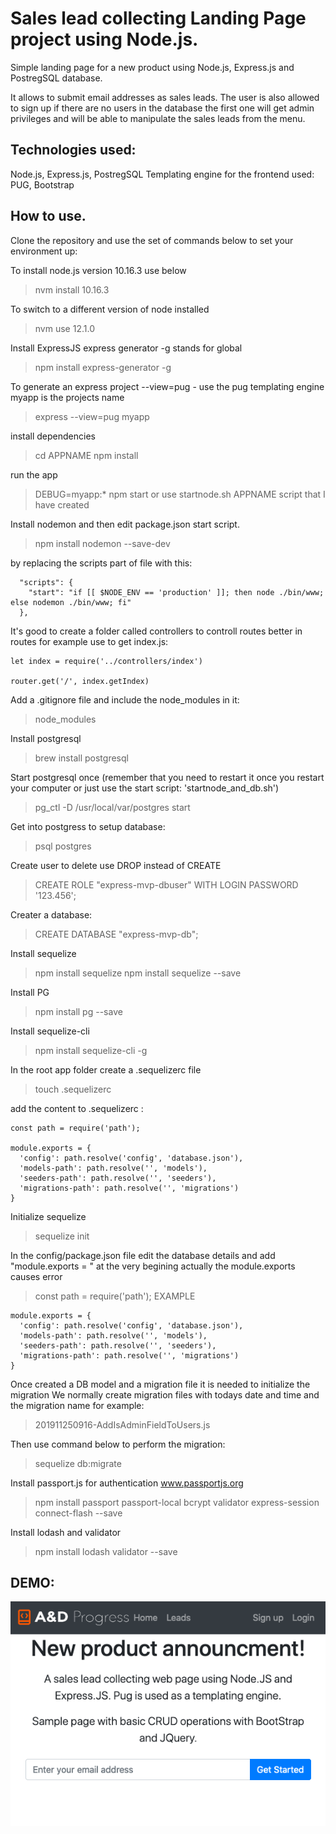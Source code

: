 # Sales lead collecting Landing Page project using Node.js.

Simple landing page for a new product using Node.js, Express.js and PostregSQL database.

It allows to submit email addresses as sales leads. The user is also allowed to sign up if there are no users in the database the first one will get admin privileges and will be able to manipulate the sales leads from the menu.

## Technologies used:
Node.js, Express.js, PostregSQL
Templating engine for the frontend used: PUG, Bootstrap

## How to use.

Clone the repository and use the set of commands below to set your environment up:


To install node.js version 10.16.3 use below

>nvm install 10.16.3 

To switch to a different version of node installed

>nvm use 12.1.0

Install ExpressJS express generator -g stands for global

>npm install express-generator -g

To generate an express project
--view=pug - use the pug templating engine
myapp is the projects name

>express --view=pug myapp

install dependencies

>cd APPNAME
>npm install

run the app 

>DEBUG=myapp:* npm start
>or use startnode.sh APPNAME script that I have created

Install nodemon and then edit package.json start script.

>npm install nodemon --save-dev

by replacing the scripts part of file with this:

```
  "scripts": {
    "start": "if [[ $NODE_ENV == 'production' ]]; then node ./bin/www; else nodemon ./bin/www; fi"
  },
```

It's good to create a folder called controllers to controll routes better
in routes for example use to get index.js:

```
let index = require('../controllers/index')

router.get('/', index.getIndex)
```
Add a .gitignore file and include the node_modules in it: 
>node_modules

Install postgresql

>brew install postgresql

Start postgresql once (remember that you need to restart it once you restart your computer or just use the start script: 'startnode_and_db.sh')

>pg_ctl -D /usr/local/var/postgres start

Get into postgress to setup database:

>psql postgres

Create user to delete use DROP instead of CREATE

>CREATE ROLE "express-mvp-dbuser" WITH LOGIN PASSWORD '123.456';

Creater a database:

>CREATE DATABASE "express-mvp-db";

Install sequelize

>npm install sequelize
>npm install sequelize --save

Install PG

>npm install pg --save

Install sequelize-cli

>npm install sequelize-cli -g

In the root app folder create a .sequelizerc file

>touch .sequelizerc

add the content to .sequelizerc :
```
const path = require('path');

module.exports = {
  'config': path.resolve('config', 'database.json'),
  'models-path': path.resolve('', 'models'),
  'seeders-path': path.resolve('', 'seeders'),
  'migrations-path': path.resolve('', 'migrations')
}
```

Initialize sequelize

>sequelize init

In the config/package.json file edit the database details and add "module.exports = " at the very begining
actually the module.exports causes error 

>const path = require('path');
>EXAMPLE 
```
module.exports = {
  'config': path.resolve('config', 'database.json'),
  'models-path': path.resolve('', 'models'),
  'seeders-path': path.resolve('', 'seeders'),
  'migrations-path': path.resolve('', 'migrations')
}
```

Once created a DB model and a migration file it is needed to initialize the migration
We normally create migration files with todays date and time and the migration name for example:

>201911250916-AddIsAdminFieldToUsers.js

Then use command below to perform the migration:

>sequelize db:migrate

Install passport.js for authentication www.passportjs.org

>npm install passport passport-local bcrypt validator express-session connect-flash --save

Install lodash and validator

>npm install lodash validator --save

## DEMO:

![alt text](https://github.com/verebes1/nodejs-express-postregsql-landing-page/raw/master/demo.png "Demo of the page")

